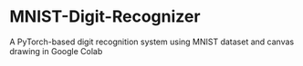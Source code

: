 # MNIST-Digit-Recognizer
A PyTorch-based digit recognition system using MNIST dataset and canvas drawing in Google Colab
